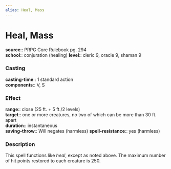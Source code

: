 ```yaml
---
alias: Heal, Mass
---
```


# Heal, Mass 

**source**:: PRPG Core Rulebook pg. 294  
**school**:: conjuration (healing)
**level**:: cleric 9, oracle 9, shaman 9

### Casting 

**casting-time**:: 1 standard action  
**components**:: V, S

### Effect 

**range**:: close (25 ft. + 5 ft./2 levels)  
**target**:: one or more creatures, no two of which can be more than 30 ft. apart  
**duration**:: instantaneous  
**saving-throw**:: Will negates (harmless)
**spell-resistance**:: yes (harmless)

### Description 

This spell functions like *heal*, except as noted above. The maximum number of hit points restored to each creature is 250.

